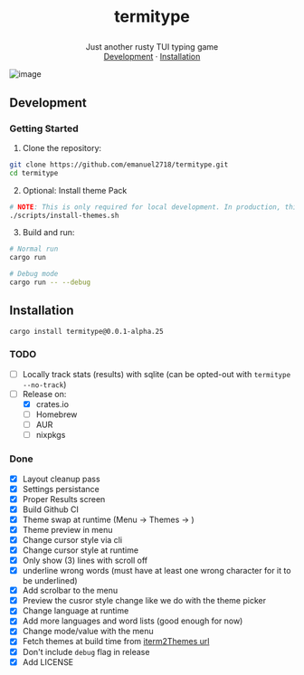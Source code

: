 <h1>
<p align="center">
  termitype
</h1>
  <p align="center">
    Just another rusty TUI typing game
    <br />
    <a href="#development">Development</a>
    ·
    <a href="#Installation">Installation</a>
  </p>
</p>

<img align="center" alt="image" src="https://github.com/user-attachments/assets/ed30fa72-7d82-4f50-b313-8f24e0705fca" alt="Termitype Image" />

## Development

### Getting Started

1. Clone the repository:

```sh
git clone https://github.com/emanuel2718/termitype.git
cd termitype
```

2. Optional: Install theme Pack

```sh
# NOTE: This is only required for local development. In production, this is handled automatically by the build process.
./scripts/install-themes.sh
```

3. Build and run:

```sh
# Normal run
cargo run

# Debug mode
cargo run -- --debug
```

## Installation

```sh
cargo install termitype@0.0.1-alpha.25
```

### TODO

- [ ] Locally track stats (results) with sqlite (can be opted-out with `termitype --no-track`)
- [ ] Release on:
  - [x] crates.io
  - [ ] Homebrew
  - [ ] AUR
  - [ ] nixpkgs

### Done

- [x] Layout cleanup pass
- [x] Settings persistance
- [x] Proper Results screen
- [x] Build Github CI
- [x] Theme swap at runtime (Menu -> Themes -> <list of themes>)
- [x] Theme preview in menu
- [x] Change cursor style via cli
- [x] Change cursor style at runtime
- [x] Only show (3) lines with scroll off
- [x] underline wrong words (must have at least one wrong character for it to be underlined)
- [x] Add scrolbar to the menu
- [x] Preview the cusror style change like we do with the theme picker
- [x] Change language at runtime
- [x] Add more languages and word lists (good enough for now)
- [x] Change mode/value with the menu
- [x] Fetch themes at build time from [iterm2Themes url](https://github.com/mbadolato/iTerm2-Color-Schemes/archive/0e23daf59234fc892cba949562d7bf69204594bb.tar.gz)
- [x] Don't include `debug` flag in release
- [x] Add LICENSE
